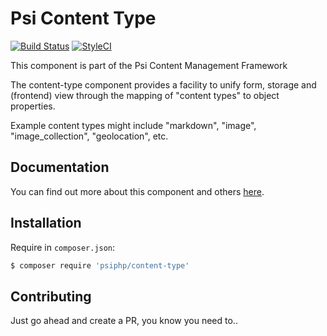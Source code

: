 # Psi Content Type

[![Build Status](https://travis-ci.org/psiphp/content-type.svg?branch=master)](https://travis-ci.org/psiphp/content-type)
[![StyleCI](https://styleci.io/repos/59910930/shield)](https://styleci.io/repos/59910930)

This component is part of the Psi Content Management Framework

The content-type component provides a facility to unify form, storage and
(frontend) view through the mapping of "content types" to object properties.

Example content types might include "markdown", "image", "image_collection",
"geolocation", etc.

## Documentation

You can find out more about this component and others
[here](https://psiphp.readthedocs.io/en/latest/components/content-type/docs/index.html).

## Installation

Require in `composer.json`:

```bash
$ composer require 'psiphp/content-type'
```

## Contributing

Just go ahead and create a PR, you know you need to..
